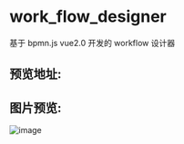 # work_flow_designer
基于 bpmn.js vue2.0 开发的 workflow 设计器

## 预览地址:



## 图片预览:
![image](https://user-images.githubusercontent.com/26423565/117774306-eb11f700-b26b-11eb-8059-9b8fc3209a75.png)
